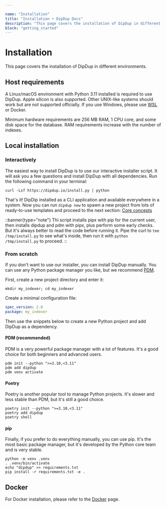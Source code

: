 ```yaml
---

name: "Installation"
title: "Installation • DipDup Docs"
description: "This page covers the installation of DipDup in different environments."
block: "getting_started"
---
```


<!-- TODO: General doc rewrite todo:
1. Quickstart page, found where to move
2. Move FAQ to separate page from to-distribute
3. Add Troubleshooting page
4. Add Built with dipdup page
5. Add Command Line Interface reference
6. Add Config file class reference
7. Add changelog
8. Rethink and add release notes
9. Move license and contribution guide
10. Rest todo's, mostly fix links
 -->

<!-- TODO: MD025/single-title/single-h1: Multiple top-level headings in the same documentmarkdownlintMD025 -->

# Installation

This page covers the installation of DipDup in different environments.

## Host requirements

A Linux/macOS environment with Python 3.11 installed is required to use DipDup. Apple silicon is also supported. Other UNIX-like systems should work but are not supported officially. If you use Windows, please use [WSL](https://docs.microsoft.com/en-us/windows/wsl/about) or Docker.

Minimum hardware requirements are 256 MB RAM, 1 CPU core, and some disk space for the database. RAM requirements increase with the number of indexes.

## Local installation

### Interactively

The easiest way to install DipDup is to use our interactive installer script. It will ask you a few questions and install DipDup with all dependencies. Run the following command in your terminal:

<!-- TODO: Ensure that installer script deploys and works as intended -->

```shell [Terminal]
curl -Lsf https://dipdup.io/install.py | python
```

That's it! DipDip installed as a CLI application and available everywhere in a system. Now you can run `dipdup new` to spawn a new project from lots of ready-to-use templates and proceed to the next section: [Core concepts](2.core-concepts.md)

::banner{type="note"}
Thi script installs pipx with pip for the current user, then installs dipdup and pdm with pipx, plus perform some early checks. But it's always better to read the code before running it. Pipe the curl to `tee /tmp/install.py` to see what's inside, then run it with `python /tmp/install.py` to proceed.
::

### From scratch

If you don't want to use our installer, you can install DipDup manually. You can use any Python package manager you like, but we recommend [PDM](https://pdm.fming.dev/latest/).

First, create a new project directory and enter it:

```shell [Terminal]
mkdir my_indexer; cd my_indexer
```

Create a minimal configuration file:

```yaml [dipdup.yaml]
spec_version: 2.0
package: my_indexer
```

Then use the snippets below to create a new Python project and add DipDup as a dependency.

#### PDM (recommended)

PDM is a very powerful package manager with a lot of features. It's a good choice for both beginners and advanced users.

```shell [Terminal]
pdm init --python ">=3.10,<3.11"
pdm add dipdup
pdm venv activate
```

#### Poetry

Poetry is another popular tool to manage Python projects. It's slower and less stable than PDM, but it's still a good choice.

```shell [Terminal]
poetry init --python ">=3.10,<3.11"
poetry add dipdup
poetry shell
```

#### pip

Finally, if you prefer to do everything manually, you can use pip. It's the most basic package manager, but it's developed by the Python core team and is very stable.

```shell [Terminal]
python -m venv .venv
. .venv/bin/activate
echo "dipdup" >> requirements.txt
pip install -r requirements.txt -e .
```

## Docker

For Docker installation, please refer to the [Docker](../6.deployment/2.docker.md) page.
